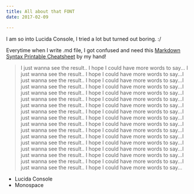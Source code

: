 ```yaml
---
title: All about that FONT
date: 2017-02-09

---
```


I am so into Lucida Console, I tried a lot but turned out boring. :/

Everytime when I write .md file, I got confused and need this [Markdown Syntax Printable Cheatsheet](http://packetlife.net/media/library/16/Markdown.pdf/) by my hand!

>I just wanna see the result.. I hope I could have more words to say... I just wanna see the result.. I hope I could have more words to say...I just wanna see the result.. I hope I could have more words to say...I just wanna see the result.. I hope I could have more words to say...I just wanna see the result.. I hope I could have more words to say...I just wanna see the result.. I hope I could have more words to say...I just wanna see the result.. I hope I could have more words to say...I just wanna see the result.. I hope I could have more words to say...I just wanna see the result.. I hope I could have more words to say...I just wanna see the result.. I hope I could have more words to say...I just wanna see the result.. I hope I could have more words to say...I just wanna see the result.. I hope I could have more words to say...I just wanna see the result.. I hope I could have more words to say...I just wanna see the result.. I hope I could have more words to say...I just wanna see the result.. I hope I could have more words to say...I just wanna see the result.. I hope I could have more words to say...I just wanna see the result.. I hope I could have more words to say...

* Lucida Console
* Monospace

